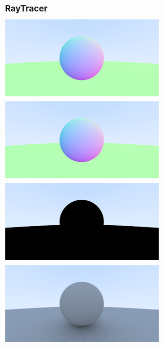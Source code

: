 # RayTracer

![1 Render With Normals No Sampling](renderings/1-render-with-normals-no-sampling.png)

![2 Render With Normals And 20 Samples](renderings/2-render-with-normals-and-20-samples.png)

![3 Render With Maxdepth 1](renderings/3-render-with-maxdepth-1.png)

![4 Render With Maxdepth 10](renderings/4-render-with-maxdepth-10.png)